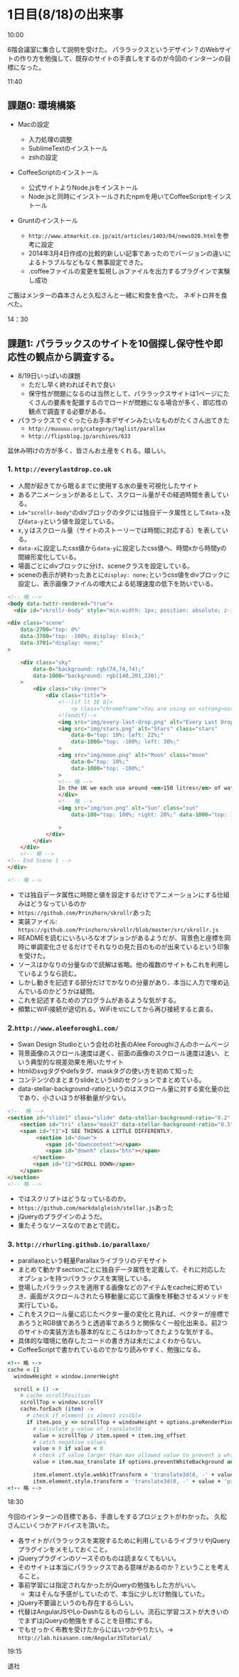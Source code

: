 # 1日目(8/18)の出来事


10:00


6階会議室に集合して説明を受けた。
パララックスというデザイン？のWebサイトの作り方を勉強して、既存のサイトの手直しをするのが今回のインターンの目標になった。


11:40


## 課題0: 環境構築

- Macの設定
	- 入力処理の調整
	- SublimeTextのインストール
	- zshの設定

- CoffeeScriptのインストール
	- 公式サイトよりNode.jsをインストール
	- Node.jsと同時にインストールされたnpmを用いてCoffeeScriptをインストール

- Gruntのインストール
	- `http://www.atmarkit.co.jp/ait/articles/1403/04/news020.html`を参考に設定
	- 2014年3月4日作成の比較的新しい記事であったのでバージョンの違いによるトラブルなどもなく無事設定できた。
	- .coffeeファイルの変更を監視し.jsファイルを出力するプラグインで実験し成功

ご飯はメンターの森本さんと久松さんと一緒に和食を食べた。
ネギトロ丼を食べた。


14：30


## 課題1: パララックスのサイトを10個探し保守性や即応性の観点から調査する。

- 8/19日いっぱいの課題
	- ただし早く終わればそれで良い
	- 保守性が問題になるのは当然として、パララックスサイトは1ページにたくさんの要素を配置するのでロードが問題になる場合が多く、即応性の観点で調査する必要がある。
- パララックスでぐぐったらお手本デザインみたいなものがたくさん出てきた
	- `http://muuuuu.org/category/taglist/parallax`
	- `http://flipsblog.jp/archives/633`

盆休み明けの方が多く、皆さんお土産をくれる。嬉しい。

### 1. `http://everylastdrop.co.uk`
- 人間が起きてから眠るまでに使用する水の量を可視化したサイト
- あるアニメーションがあるとして、スクロール量がその経過時間を表している。
- `id="scrollr-body"`のdivブロックのタグには独自データ属性として`data-x`及び`data-y`という値を設定している。
- x,ｙはスクロール量（サイトのストーリーでは時間に対応する）を表している。
- `data-x`に設定したcss値から`data-y`に設定したcss値へ、時間xから時間yの間線形変化している。
- 場面ごとにdivブロックに分け、sceneクラスを設定している。
- sceneの表示が終わったあとに`display: none;`というcss値をdivブロックに設定し、表示画像ファイルの増大による処理速度の低下を防いでいる。

```html
<!-- 略 -->
<body data-twttr-rendered="true">
  <div id="skrollr-body" style="min-width: 1px; position: absolute; z-index: 0; top: 0px; height: 74548px;">

<div class="scene"
    data-2700="top: 0%"
    data-3700="top: -100%; display: block;"
    data-3701="display: none;"
>

    <div class="sky"
        data-0="background: rgb(74,74,74);"
        data-1000="background: rgb(140,201,220);"
    >
        <div class="sky-inner">
            <div class="title">
                <!--[if lt IE 8]>
                    <p class="chromeframe">You are using an <strong>outdated</strong> browser. Please <a href="http://browsehappy.com/">upgrade your browser</a> or <a href="http://www.google.com/chromeframe/?redirect=true">activate Google Chrome Frame</a> to improve your experience.</p>
                <![endif]-->
                <img src="img/every-last-drop.png" alt="Every Last Drop - Water Saving Website" class="logo">
                <img src="img/stars.png" alt="Stars" class="stars"
                    data-0="top: 10%; left: 22%;"
                    data-1000="top: -100%; left: 30%;"
                >
                <img src="img/moon.png" alt="Moon" class="moon"
                    data-0="top: 10%;"
                    data-1000="top: -100%;"
                >
                <!-- 略 -->
                In the UK we each use around <em>150 litres</em> of water per day. But this is only part of the picture. When you consider the water required to produce all the stuff we consume, we actually guzzle a massive <em>4,645 litres</em> every day.
                </div>
                <!-- 略 -->
                <img src="img/sun.png" alt="Sun" class="sun"
                    data-100="top: 100%; right: 20%;" data-1000="top: 10%; right: 0%;"

                >
            </div>
        </div>
    </div>
    <!-- 略 -->
<!-- End Scene 1 -->
</div>

<!-- 略 -->
```

- では独自データ属性に時間と値を設定するだけでアニメーションにする仕組みはどうなっているのか
- `https://github.com/Prinzhorn/skrollr`あった
- 実装ファイル: `https://github.com/Prinzhorn/skrollr/blob/master/src/skrollr.js`
- READMEを読むにいろいろなオプションがあるようだが、背景色と座標を同時に単調変化させるだけでそれなりの見た目のものが出来ているという印象を受けた。
- ソースはかなりの分量なので読解は省略。他の複数のサイトもこれを利用しているようなら読む。
- しかし動きを記述する部分だけでかなりの分量があり、本当に人力で埋め込んでいるのかどうかは疑問。
- これを記述するためのプログラムがあるような気がする。
- 頻繁にWiFi接続が途切れる。WiFiを`切`にしてから再び接続すると直る。

### 2.`http://www.aleeforoughi.com/`
- Swan Design Studioという会社の社長のAlee Foroughiさんのホームページ
- 背景画像のスクロール速度は遅く、前面の画像のスクロール速度は速い、という典型的な視差効果を用いたサイト
- htmlのsvgタグやdefsタグ、maskタグの使い方を初めて知った
- コンテンツのまとまりslideというidのセクションでまとめている。
- data-stellar-background-ratioというのはスクロール量に対する変化量の比であり、小さいほうが移動量が少ない。

```html
<!--　略 -->
<section id="slide1" class="slide" data-stellar-background-ratio="0.2" style="background-position: -0.2px -120.80000000000001px;">
    <section id="tri" class="mask3" data-stellar-background-ratio="0.5" style="background-position: 0.5px 302px;"></section>
    <span id="t1">I SEE THINGS A LITTLE DIFFERENTLY.
         <section id="down">
            <span id="downcontent"></span>
            <span id="downh" class="btn"></span>
        </section>
        <span id="t2">SCROLL DOWN</span>
    </span>
</section>
<!-- 略 -->
```

- ではスクリプトはどうなっているのか。
- `https://github.com/markdalgleish/stellar.js`あった
- jQueryのプラグインのようだ。
- 重たそうなソースなのであとで読む。


### 3. `http://rhurling.github.io/parallaxo/`

- parallaxoという軽量Parallaxライブラリのデモサイト
- まとめて動かすsectionごとに独自データ属性を定義して、それに対応したオプションを持つパララックスを実現している。
- 登場したパララックスを適用する画像などのアイテムをcacheに貯めていき、画面がスクロールされたら移動量に応じて画像を移動させるメソッドを実行している。
- これをスクロール量に応じたベクター量の変化と見れば、ベクターが座標であろうとRGB値であろうと透過率であろうと関係なく一般化出来る。前2つのサイトの実装方法も基本的なところはわかってきたような気がする。
- 具体的な環境に依存したコードの書き方は未だによくわからない。
- CoffeeScriptで書かれているのでかなり読みやすく、勉強になる。

```coffeescript
<!-- 略 -->
cache = []
  windowHeight = window.innerHeight

  scroll = () ->
    # cache scrollPosition
    scrollTop = window.scrollY
    cache.forEach (item) ->
      # check if element is almost visible
      if item.pos_y <= scrollTop + windowHeight + options.preRenderPixel and scrollTop <= item.pos_y + item.height + options.preRenderPixel
        # calculate y-value of translate3d
        value = scrollTop / item.speed + item.img_offset
        # catch negative values
        value = 0 if value < 0
        # check if value larger than max allowed value to prevent a white background if the image is pushed to far to the top
        value = item.max_translate if options.preventWhiteBackground and value > item.max_translate

        item.element.style.webkitTransform = 'translate3d(0, -' + value + 'px, 0)'
        item.element.style.transform = 'translate3d(0, -' + value + 'px, 0)'
<!-- 略 -->
```


18:30


今回のインターンの目標である、手直しをするプロジェクトがわかった。
久松さんにいくつかアドバイスを頂いた。

- 各サイトがパララックスを実現するために利用しているライブラリやjQueryプラグインをメモしておくこと。
- jQueryプラグインのソースそのものは読まなくてもいい。
- そのサイトは本当にパララックスである意味があるのか？ということを考えること。
- 事前学習には指定されなかったがjQueryの勉強もした方がいい。
	- 実はそんな予感がしていたので、本当に少しだけ勉強していた。
- jQuery不要論というのも存在するらしい。
- 代替はAngularJSやLo-Dashなるものらしい。流石に学習コストが大きいのでまずはjQueryの勉強をすることを目標にする。
- でもせっかく布教を受けたからにはいつかやりたい。→ `http://lab.hisasann.com/AngularJSTutorial/`


19:15


退社
